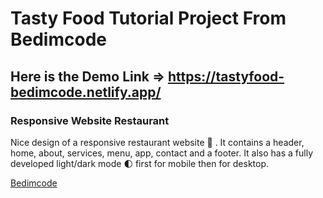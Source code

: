 # Tasty Food Tutorial Project From Bedimcode

## Here is the Demo Link => https://tastyfood-bedimcode.netlify.app/
### Responsive Website Restaurant
Nice design of a responsive restaurant website 🥗 . It contains a header, home, about, services, menu, app, contact and a footer. It also has a fully developed light/dark mode 🌓 first for mobile then for desktop.


[Bedimcode](https://www.youtube.com/c/Bedimcode)

